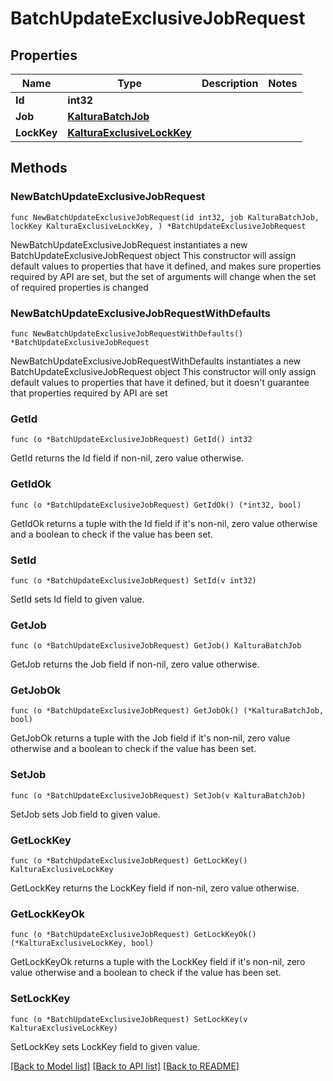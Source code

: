 # BatchUpdateExclusiveJobRequest

## Properties

Name | Type | Description | Notes
------------ | ------------- | ------------- | -------------
**Id** | **int32** |  | 
**Job** | [**KalturaBatchJob**](KalturaBatchJob.md) |  | 
**LockKey** | [**KalturaExclusiveLockKey**](KalturaExclusiveLockKey.md) |  | 

## Methods

### NewBatchUpdateExclusiveJobRequest

`func NewBatchUpdateExclusiveJobRequest(id int32, job KalturaBatchJob, lockKey KalturaExclusiveLockKey, ) *BatchUpdateExclusiveJobRequest`

NewBatchUpdateExclusiveJobRequest instantiates a new BatchUpdateExclusiveJobRequest object
This constructor will assign default values to properties that have it defined,
and makes sure properties required by API are set, but the set of arguments
will change when the set of required properties is changed

### NewBatchUpdateExclusiveJobRequestWithDefaults

`func NewBatchUpdateExclusiveJobRequestWithDefaults() *BatchUpdateExclusiveJobRequest`

NewBatchUpdateExclusiveJobRequestWithDefaults instantiates a new BatchUpdateExclusiveJobRequest object
This constructor will only assign default values to properties that have it defined,
but it doesn't guarantee that properties required by API are set

### GetId

`func (o *BatchUpdateExclusiveJobRequest) GetId() int32`

GetId returns the Id field if non-nil, zero value otherwise.

### GetIdOk

`func (o *BatchUpdateExclusiveJobRequest) GetIdOk() (*int32, bool)`

GetIdOk returns a tuple with the Id field if it's non-nil, zero value otherwise
and a boolean to check if the value has been set.

### SetId

`func (o *BatchUpdateExclusiveJobRequest) SetId(v int32)`

SetId sets Id field to given value.


### GetJob

`func (o *BatchUpdateExclusiveJobRequest) GetJob() KalturaBatchJob`

GetJob returns the Job field if non-nil, zero value otherwise.

### GetJobOk

`func (o *BatchUpdateExclusiveJobRequest) GetJobOk() (*KalturaBatchJob, bool)`

GetJobOk returns a tuple with the Job field if it's non-nil, zero value otherwise
and a boolean to check if the value has been set.

### SetJob

`func (o *BatchUpdateExclusiveJobRequest) SetJob(v KalturaBatchJob)`

SetJob sets Job field to given value.


### GetLockKey

`func (o *BatchUpdateExclusiveJobRequest) GetLockKey() KalturaExclusiveLockKey`

GetLockKey returns the LockKey field if non-nil, zero value otherwise.

### GetLockKeyOk

`func (o *BatchUpdateExclusiveJobRequest) GetLockKeyOk() (*KalturaExclusiveLockKey, bool)`

GetLockKeyOk returns a tuple with the LockKey field if it's non-nil, zero value otherwise
and a boolean to check if the value has been set.

### SetLockKey

`func (o *BatchUpdateExclusiveJobRequest) SetLockKey(v KalturaExclusiveLockKey)`

SetLockKey sets LockKey field to given value.



[[Back to Model list]](../README.md#documentation-for-models) [[Back to API list]](../README.md#documentation-for-api-endpoints) [[Back to README]](../README.md)


